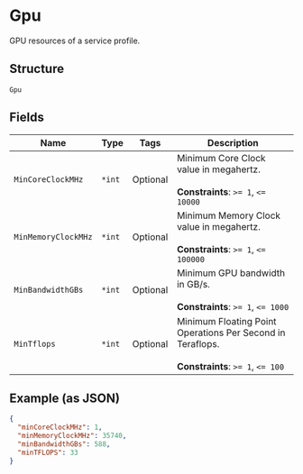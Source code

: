 
# Gpu

GPU resources of a service profile.

## Structure

`Gpu`

## Fields

| Name | Type | Tags | Description |
|  --- | --- | --- | --- |
| `MinCoreClockMHz` | `*int` | Optional | Minimum Core Clock value in megahertz.<br><br>**Constraints**: `>= 1`, `<= 10000` |
| `MinMemoryClockMHz` | `*int` | Optional | Minimum Memory Clock value in megahertz.<br><br>**Constraints**: `>= 1`, `<= 100000` |
| `MinBandwidthGBs` | `*int` | Optional | Minimum GPU bandwidth in GB/s.<br><br>**Constraints**: `>= 1`, `<= 1000` |
| `MinTflops` | `*int` | Optional | Minimum Floating Point Operations Per Second in Teraflops.<br><br>**Constraints**: `>= 1`, `<= 100` |

## Example (as JSON)

```json
{
  "minCoreClockMHz": 1,
  "minMemoryClockMHz": 35740,
  "minBandwidthGBs": 588,
  "minTFLOPS": 33
}
```

